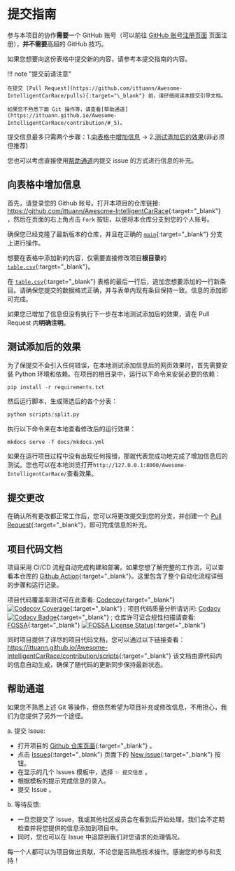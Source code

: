 # 提交指南

参与本项目的协作**需要**一个 GitHub 账号（可以前往 [GitHub 账号注册页面](https://github.com/signup) 页面注册），**并不需要**高超的 GitHub 技巧。

如果您想要向这份表格中提交新的内容，请参考本提交指南的内容。

!!! note "提交前请注意"

    在提交 [Pull Request](https://github.com/ittuann/Awesome-IntelligentCarRace/pulls){:target="\_blank"} 前，请仔细阅读本提交引导文档。

    如果您不熟悉下面 Git 操作等，请查看[帮助通道](https://ittuann.github.io/Awesome-IntelligentCarRace/contribution/#_5)。

提交信息最多只需两个步骤：1.[向表格中增加信息](https://ittuann.github.io/Awesome-IntelligentCarRace/contribution/#_2) -> 2.[测试添加后的效果](https://ittuann.github.io/Awesome-IntelligentCarRace/contribution/#_3)(非必须但推荐)

您也可以考虑直接使用[帮助通道](https://ittuann.github.io/Awesome-IntelligentCarRace/contribution/#_5)内提交 issue 的方式进行信息的补充。

## 向表格中增加信息

首先，请登录您的 Github 账号。打开本项目的仓库链接: <https://github.com/ittuann/Awesome-IntelligentCarRace>{:target="\_blank"} ，然后在页面的右上角点击 `Fork` 按钮，以便将本仓库分支到您的个人账号。

确保您已经克隆了最新版本的仓库，并且在正确的 [`main`](https://github.com/ittuann/Awesome-IntelligentCarRace/tree/main){:target="\_blank"} 分支上进行操作。

想要在表格中添加新的内容，仅需要直接修改项目**根目录**的 [`table.csv`](https://github.com/ittuann/Awesome-IntelligentCarRace/blob/main/table.csv){:target="\_blank"}。

在 [`table.csv`](https://github.com/ittuann/Awesome-IntelligentCarRace/blob/main/table.csv){:target="\_blank"} 表格的最后一行后，追加您想要添加的一行新条目。请确保您提交的数据格式正确，并与表单内现有条目保持一致。信息的添加即可完成。

如果您已增加了信息但没有执行下一步在本地测试添加后的效果，请在 Pull Request 内**明确注明**。

## 测试添加后的效果

为了保提交不会引入任何错误，在本地测试添加信息后的网页效果时，首先需要安装 Python 环境和依赖。在项目的根目录中，运行以下命令来安装必要的依赖：

```python
pip install -r requirements.txt
```

然后运行脚本，生成筛选后的各个分表：

```python
python scripts/split.py
```

执行以下命令来在本地查看修改后的运行效果：

```shell
mkdocs serve -f docs/mkdocs.yml
```

如果在运行项目过程中没有出现任何报错，那就代表您成功地完成了增加信息后的测试。您也可以在本地浏览打开`http://127.0.0.1:8000/Awesome-IntelligentCarRace/`查看效果。

## 提交更改

在确认所有更改都正常工作后，您可以将更改提交到您的分支，并创建一个 [Pull Request](https://github.com/ittuann/Awesome-IntelligentCarRace/pulls){:target="\_blank"}，即可完成信息的补充。

## 项目代码文档

项目采用 CI/CD 流程自动完成构建和部署。如果您想了解完整的工作流，可以查看本仓库的 [Github Action](https://github.com/ittuann/Awesome-IntelligentCarRace/actions){:target="\_blank"}。这里包含了整个自动化流程详细的步骤和运行记录。

项目代码覆盖率测试可在此查看: [Codecov](https://app.codecov.io/gh/ittuann/Awesome-IntelligentCarRace){:target="\_blank"} [![Codecov Coverage](https://codecov.io/gh/ittuann/Awesome-IntelligentCarRace/graph/badge.svg?token=UZT4S22K06)](https://codecov.io/gh/ittuann/Awesome-IntelligentCarRace){:target="\_blank"} ; 项目代码质量分析请访问: [Codacy](https://app.codacy.com/gh/ittuann/Awesome-IntelligentCarRace/dashboard?utm_source=gh&utm_medium=referral&utm_content=&utm_campaign=Badge_grade) [![Codacy Badge](https://app.codacy.com/project/badge/Grade/35d02f5299284eefadd465b0d01a8fce)](https://app.codacy.com/gh/ittuann/Awesome-IntelligentCarRace/dashboard?utm_source=gh&utm_medium=referral&utm_content=&utm_campaign=Badge_grade){:target="\_blank"} ; 仓库许可证合规性扫描请查看: [FOSSA](https://app.fossa.com/projects/git%2Bgithub.com%2Fittuann%2FAwesome-IntelligentCarRace){:target="\_blank"} [![FOSSA License Status](https://app.fossa.com/api/projects/git%2Bgithub.com%2Fittuann%2FAwesome-IntelligentCarRace.svg?type=small)](https://app.fossa.com/projects/git%2Bgithub.com%2Fittuann%2FAwesome-IntelligentCarRace?ref=badge_small){:target="\_blank"}

同时项目提供了详尽的项目代码文档，您可以通过以下链接查看：<https://ittuann.github.io/Awesome-IntelligentCarRace/contribution/scripts>{:target="\_blank"} 该文档由源代码内的信息自动生成，确保了随代码的更新同步保持最新状态。

## 帮助通道

如果您不熟悉上述 Git 等操作，但依然希望为项目补充或修改信息，不用担心，我们为您提供了另外一个途径。

a. 提交 Issue:

- 打开项目的 [Github 仓库页面](https://github.com/ittuann/Awesome-IntelligentCarRace){:target="\_blank"} 。
- 点击 [Issues](https://github.com/ittuann/Awesome-IntelligentCarRace/issues){:target="\_blank"} 页面下的 [New issue](https://github.com/ittuann/Awesome-IntelligentCarRace/issues/new/choose){:target="\_blank"} 按钮。
- 在显示的几个 Issues 模板中，选择 `✨ 提交信息` 。
- 根据模板的提示完成信息的录入。
- 提交 Issue 。

b. 等待反馈:

- 一旦您提交了 Issue，我或其他社区成员会在看到后开始处理。我们会不定期检查并将您提供的信息添加到项目中。
- 同时，您也可以在 Issue 中追踪到我们对您请求的处理情况。

每一个人都可以为项目做出贡献，不论您是否熟悉技术操作。感谢您的参与和支持！
